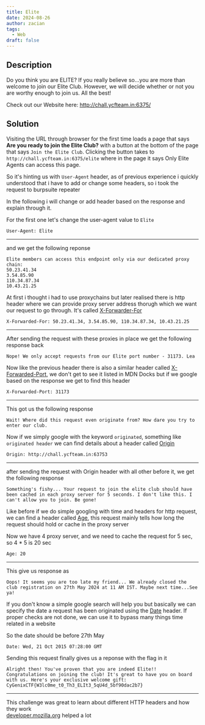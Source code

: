 ```yaml
---
title: Elite
date: 2024-08-26
author: zacian
tags:
  - Web
draft: false
---
```



## Description

Do you think you are ELITE? If you really believe so...you are more than welcome to join our Elite Club. However, we will decide whether or not you are worthy enough to join us. All the best!

Check out our Website here: http://chall.ycfteam.in:6375/

## Solution

Visiting the URL through browser for the first time loads a page that says **Are you ready to join the Elite Club?** with a button at the bottom of the page that says `Join the Elite Club`. Clicking the button takes to `http://chall.ycfteam.in:6375/elite` where in the page it says Only Elite Agents can access this page.

So it's hinting us with `User-Agent` header, as of previous experience i quickly understood that i have to add or change some headers, so i took the request to burpsuite repeater

In the following i will change or add header based on the response and explain through it.

For the first one let's change the user-agent value to `Elite`

```
User-Agent: Elite
```

----

and we get the following reponse

```
Elite members can access this endpoint only via our dedicated proxy chain:
50.23.41.34
3.54.85.90
110.34.87.34
10.43.21.25
```

At first i thought i had to use proxychains but later realised there is http header where we can provide proxy server address thorugh which we want our request to go through. It's called [X-Forwarder-For](https://developer.mozilla.org/en-US/docs/Web/HTTP/Headers/X-Forwarded-For)

```
X-Forwarded-For: 50.23.41.34, 3.54.85.90, 110.34.87.34, 10.43.21.25
```

----

After sending the request with these proxies in place we get the following response back

```
Nope! We only accept requests from our Elite port number - 31173. Lea
```

Now like the previous header there is also a similar header called [X-Forwarded-Port](https://docs.aws.amazon.com/elasticloadbalancing/latest/classic/x-forwarded-headers.html#x-forwarded-port), we don't get to see it listed in MDN Docks but if we google based on the response we get to find this header 

```
X-Forwarded-Port: 31173
```
----

This got us the following response

```
Wait! Where did this request even originate from? How dare you try to enter our club.
```

Now if we simply google with the keyword `originated`, something like `originated header` we can find details about a header called [Origin](https://developer.mozilla.org/en-US/docs/Web/HTTP/Headers/Origin) 

```
Origin: http://chall.ycfteam.in:63753
```
----

after sending the request with Origin header with all other before it, we get the following response

```
Something's fishy... Your request to join the elite club should have been cached in each proxy server for 5 seconds. I don't like this. I can't allow you to join. Be gone!
```

Like before if we do simple googling with time and headers for http request, we can find a header called [Age](https://developer.mozilla.org/en-US/docs/Web/HTTP/Headers/Age), this request mainly tells how long the request should hold or cache in the proxy server 

Now we have 4 proxy server, and we need to cache the request for 5 sec, so 4 * 5 is 20 sec

```
Age: 20
```

----

This give us response as

```
Oops! It seems you are too late my friend... We already closed the club registration on 27th May 2024 at 11 AM IST. Maybe next time...See ya!
```

If you don't know a simple google search will help you but basically we can specify the date a request has been originated using the [Date](https://developer.mozilla.org/en-US/docs/Web/HTTP/Headers/Date) header. If proper checks are not done, we can use it to bypass many things time related in a website 

So the date should be before 27th May

```
Date: Wed, 21 Oct 2015 07:28:00 GMT
```

Sending this request finally gives us a reponse with the flag in it

```
Alright then! You've proven that you are indeed Elite!! Congratulations on joining the club! It's great to have you on board with us. Here's your exclusive welcome gift: 
CyGenixCTF{W3lc0me_t0_Th3_ELIt3_5qU4d_5bf90dac2b7}
```

----

This challenge was great to learn about different HTTP headers and how they work\
[developer.mozilla.org](https://developer.mozilla.org/) helped a lot